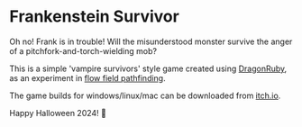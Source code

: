 # Frankenstein Survivor
Oh no! Frank is in trouble! Will the misunderstood monster survive the anger of a pitchfork-and-torch-wielding mob?

This is a simple 'vampire survivors' style game created using [DragonRuby](https://dragonruby.itch.io/dragonruby-gtk), as an experiment in [flow field pathfinding](https://medium.com/codex/goal-based-vector-field-pathfinding-flow-field-b467677f7fa5).

The game builds for windows/linux/mac can be downloaded from [itch.io](https://luolamies.itch.io/frankenstein-survivor).

Happy Halloween 2024! 🎃